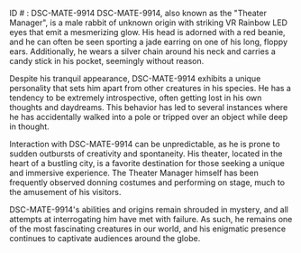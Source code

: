 ID # : DSC-MATE-9914
DSC-MATE-9914, also known as the "Theater Manager", is a male rabbit of unknown origin with striking VR Rainbow LED eyes that emit a mesmerizing glow. His head is adorned with a red beanie, and he can often be seen sporting a jade earring on one of his long, floppy ears. Additionally, he wears a silver chain around his neck and carries a candy stick in his pocket, seemingly without reason.

Despite his tranquil appearance, DSC-MATE-9914 exhibits a unique personality that sets him apart from other creatures in his species. He has a tendency to be extremely introspective, often getting lost in his own thoughts and daydreams. This behavior has led to several instances where he has accidentally walked into a pole or tripped over an object while deep in thought.

Interaction with DSC-MATE-9914 can be unpredictable, as he is prone to sudden outbursts of creativity and spontaneity. His theater, located in the heart of a bustling city, is a favorite destination for those seeking a unique and immersive experience. The Theater Manager himself has been frequently observed donning costumes and performing on stage, much to the amusement of his visitors.

DSC-MATE-9914's abilities and origins remain shrouded in mystery, and all attempts at interrogating him have met with failure. As such, he remains one of the most fascinating creatures in our world, and his enigmatic presence continues to captivate audiences around the globe.